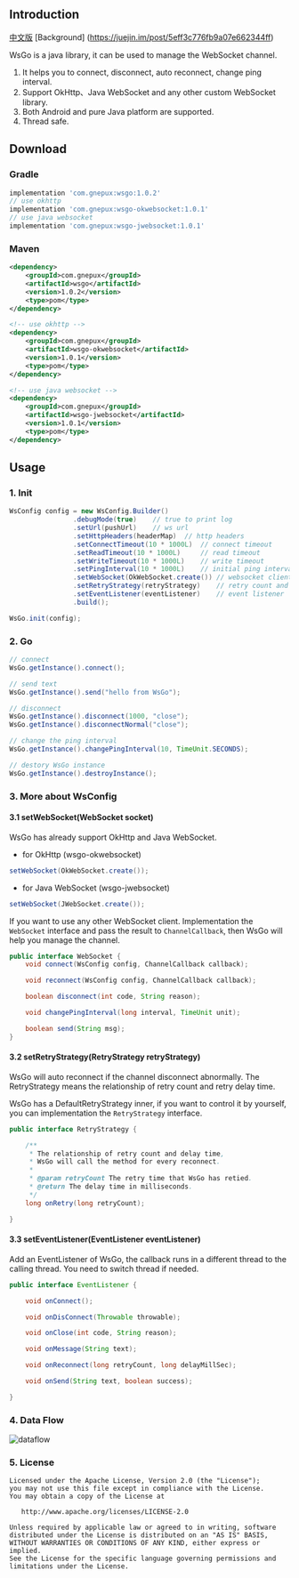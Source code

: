 ## Introduction

[中文版](https://github.com/Gnepux/WsGo/blob/master/README.zh-cn.md)
[Background] (https://juejin.im/post/5eff3c776fb9a07e662344ff)

WsGo is a java library, it can be used to manage the WebSocket channel.

1. It helps you to connect, disconnect, auto reconnect, change ping interval.
2. Support OkHttp、Java WebSocket and any other custom WebSocket library.
3. Both Android and pure Java platform are supported.
4. Thread safe.

## Download

### Gradle
```groovy
implementation 'com.gnepux:wsgo:1.0.2'
// use okhttp
implementation 'com.gnepux:wsgo-okwebsocket:1.0.1'
// use java websocket
implementation 'com.gnepux:wsgo-jwebsocket:1.0.1'
```

### Maven
```xml
<dependency>
    <groupId>com.gnepux</groupId>
    <artifactId>wsgo</artifactId>
    <version>1.0.2</version>
    <type>pom</type>
</dependency>

<!-- use okhttp -->
<dependency>
    <groupId>com.gnepux</groupId>
    <artifactId>wsgo-okwebsocket</artifactId>
    <version>1.0.1</version>
    <type>pom</type>
</dependency>

<!-- use java websocket -->
<dependency>
    <groupId>com.gnepux</groupId>
    <artifactId>wsgo-jwebsocket</artifactId>
    <version>1.0.1</version>
    <type>pom</type>
</dependency>
```

## Usage

### 1. Init

```java
WsConfig config = new WsConfig.Builder()
                .debugMode(true)    // true to print log
                .setUrl(pushUrl)    // ws url
                .setHttpHeaders(headerMap)  // http headers
                .setConnectTimeout(10 * 1000L)  // connect timeout
                .setReadTimeout(10 * 1000L)     // read timeout
                .setWriteTimeout(10 * 1000L)    // write timeout
                .setPingInterval(10 * 1000L)    // initial ping interval
                .setWebSocket(OkWebSocket.create()) // websocket client
                .setRetryStrategy(retryStrategy)    // retry count and delay time strategy
                .setEventListener(eventListener)    // event listener
                .build();

WsGo.init(config);
```

### 2. Go

```Java
// connect
WsGo.getInstance().connect();

// send text
WsGo.getInstance().send("hello from WsGo");

// disconnect
WsGo.getInstance().disconnect(1000, "close");
WsGo.getInstance().disconnectNormal("close");

// change the ping interval
WsGo.getInstance().changePingInterval(10, TimeUnit.SECONDS);

// destory WsGo instance
WsGo.getInstance().destroyInstance();
```

### 3. More about WsConfig

#### 3.1 setWebSocket(WebSocket socket)

WsGo has already support OkHttp and Java WebSocket.

* for OkHttp (wsgo-okwebsocket)

```java
setWebSocket(OkWebSocket.create());
```

* for Java WebSocket (wsgo-jwebsocket)

```java
setWebSocket(JWebSocket.create());
```

If you want to use any other WebSocket client. Implementation the `WebSocket` interface and pass the result to `ChannelCallback`, then WsGo will help you manage the channel.

```java
public interface WebSocket {
    void connect(WsConfig config, ChannelCallback callback);

    void reconnect(WsConfig config, ChannelCallback callback);

    boolean disconnect(int code, String reason);

    void changePingInterval(long interval, TimeUnit unit);

    boolean send(String msg);
}
```

#### 3.2 setRetryStrategy(RetryStrategy retryStrategy)

WsGo will auto reconnect if the channel disconnect abnormally. The RetryStrategy means the relationship of retry count and retry delay time.

WsGo has a DefaultRetryStrategy inner, if you want to control it by yourself, you can implementation the `RetryStrategy` interface.

```java
public interface RetryStrategy {

    /**
     * The relationship of retry count and delay time,
     * WsGo will call the method for every reconnect.
     *
     * @param retryCount The retry time that WsGo has retied.
     * @return The delay time in milliseconds.
     */
    long onRetry(long retryCount);

}
```

#### 3.3 setEventListener(EventListener eventListener)

Add an EventListener of WsGo, the callback runs in a different thread to the calling thread. You need to switch thread if needed.

```java
public interface EventListener {

    void onConnect();

    void onDisConnect(Throwable throwable);

    void onClose(int code, String reason);

    void onMessage(String text);

    void onReconnect(long retryCount, long delayMillSec);

    void onSend(String text, boolean success);

}
```

### 4. Data Flow

![dataflow](https://user-gold-cdn.xitu.io/2020/7/4/173162590145e242?imageView2/0/w/1280/h/960/format/webp/ignore-error/1)

### 5. License

```
Licensed under the Apache License, Version 2.0 (the "License");
you may not use this file except in compliance with the License.
You may obtain a copy of the License at

   http://www.apache.org/licenses/LICENSE-2.0

Unless required by applicable law or agreed to in writing, software
distributed under the License is distributed on an "AS IS" BASIS,
WITHOUT WARRANTIES OR CONDITIONS OF ANY KIND, either express or implied.
See the License for the specific language governing permissions and
limitations under the License.
```
